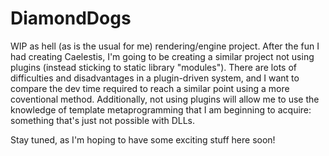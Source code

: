 # DiamondDogs

WIP as hell (as is the usual for me) rendering/engine project. After the fun I had creating Caelestis, I'm going to be creating a similar project not using plugins (instead sticking to static library "modules"). There are lots of difficulties and disadvantages in a plugin-driven system, and I want to compare the dev time required to reach a similar point using a more coventional method. Additionally, not using plugins will allow me to use the knowledge of template metaprogramming that I am beginning to acquire: something that's just not possible with DLLs.

Stay tuned, as I'm hoping to have some exciting stuff here soon!
